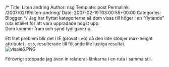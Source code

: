 /*
 Title: Liten ändring
 Author: nsg
 Template: post
 Permalink: /2007/02/19/liten-andring/
 Date: 2007-02-19T03:00:55+00:00
 Categories: Bloggen
*/
Jag har flyttat kategorierna så dom visas till höger i en &#8220;flytande&#8221; ruta istället för att vara uppradade högst upp.  
Dom kommer fram och synd tydligare nu.

Ett litet problem blir det i IE (provat i v6) då den inte stödjer max-height attributet i css, resulterade till följande lite lustiga resultat.  
<img id="image314" src="http://junkpile.se/%7Es/wp/wp-content/uploads/2007/02/visaie6.PNG" alt="visaie6.PNG" />

Förövrigt stoppade jag även in relaterat-länkarna i en ruta i samma stil.

<small></small>